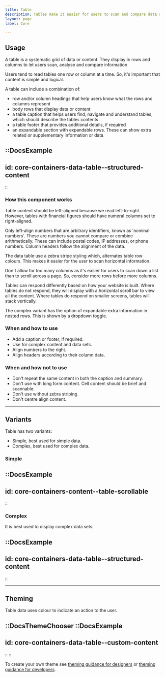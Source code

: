 ```yaml
---
title: Table
description: Tables make it easier for users to scan and compare data and content.
layout: page
label: Core

---
```


## Usage
A table is a systematic grid of data or content. They display in rows and columns to let users scan, analyse and compare information.

Users tend to read tables one row or column at a time. So, it's important that content is simple and logical.

A table can include a combination of:
- row and/or column headings that help users know what the rows and columns represent
- body rows that display data or content
- a table caption that helps users find, navigate and understand tables, which should describe the tables contents
- a table footer that provides additional details, if required
- an expandable section with expandable rows. These can show extra related or supplementary information or data.

::DocsExample
---
id: core-containers-data-table--structured-content
---
::

### How this component works
Table content should be left-aligned because we read left-to-right. However, tables with financial figures should have numeral columns set to right-aligned.

Only left-align numbers that are arbitrary identifiers, known as 'nominal numbers'. These are numbers you cannot compare or combine arithmetically. These can include postal codes, IP addresses, or phone numbers. Column headers follow the alignment of the data.

The data table use a zebra stripe styling which, alternates table row colours. This makes it easier for the user to scan horizontal information.

Don't allow for too many columns as it's easier for users to scan down a list than to scroll across a page. So, consider more rows before more columns.

Tables can respond differently based on how your website is built. Where tables do not respond, they will display with a horizontal scroll bar to view all the content. Where tables do respond on smaller screens, tables will stack vertically. 

The complex variant has the option of expandable extra information in nested rows. This is shown by a dropdown toggle. 

### When and how to use
- Add a caption or footer, if required.
- Use for complex content and data sets.
- Align numbers to the right.
- Align headers according to their column data.

### When and how not to use
- Don't repeat the same content in both the caption and summary.
- Don't use with long form content. Cell content should be brief and scannable.
- Don't use without zebra striping.
- Don't centre align content.

---

## Variants
Table has two variants:
- Simple, best used for simple data.
- Complex, best used for complex data.

### Simple

::DocsExample
---
id: core-containers-content--table-scrollable
---
::

### Complex
It is best used to display complex data sets.

::DocsExample
---
id: core-containers-data-table--structured-content
---
::

---

## Theming
Table data uses colour to indicate an action to the user.

::DocsThemeChooser
  ::DocsExample
  ---
  id: core-containers-data-table--custom-content
  ---
  ::
::

To create your own theme see [theming guidance for designers](/design-system/design/theming-guidance-for-designers) or [theming guidance for developers](/design-system/develop/theming).

